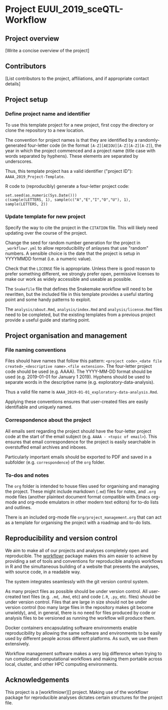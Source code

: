 # Project EUUI_2019_sceQTL-Workflow

## Project overview

[Write a concise overview of the project]

## Contributors

[List contributors to the project, affiliations, and if appropriate contact details]

## Project setup

### Define project name and identifier

To use this template project for a new project, first copy the directory or clone the repository to a new location.

The convention for project names is that they are identified by a randomly-generated four-letter code (in the format `[A-Z][AEIOU][A-Z][A-Z][A-Z]`), the year in which the project commenced and a project name (title case with words separated by hyphens). These elements are separated by underscores.

Thus, this template project has a valid identifier ("project ID"): `AAAA_2019_Project-Template`.

R code to (reproducibly) generate a four-letter project code:
```
set.seed(as.numeric(Sys.Date()))
c(sample(LETTERS, 1), sample(c("A","E","I","O","U"), 1), sample(LETTERS, 2))
```

### Update template for new project



Specify the way to cite the project in the `CITATION` file. This will likely need updating over the course of the project.

Change the seed for random number generation for the project in `_workflowr.yml` to allow reproducibility of anlayses that use "random" numbers. A sensible choice is the date that the project is setup in YYYYMMDD format (i.e. a numeric value).

Check that the `LICENSE` file is appropriate. Unless there is good reason to prefer something different, we strongly prefer open, permissive licenses to make our work as widely accessible and useable as possible.

The `Snakefile` file that defines the Snakemake workflow will need to be rewritten, but the included file in this template provides a useful starting point and some handy patterns to exploit.

The `analysis/about.Rmd`, `analysis/index.Rmd` and `analysis/license.Rmd` files need to be completed, but the existing templates from a previous project provide a useful guide and starting point.

## Project organisation and management

### File naming conventions

Files should have names that follow this pattern: `<project code>_<date file created>_<descriptive name>.<file extension>`. The four-letter project code should be used (e.g. AAAA). The YYYY-MM-DD format should be used (e.g. 2019-01-01 for January 1 2019). Hyphens should be used to separate words in the descriptive name (e.g. exploratory-data-analysis). 

Thus a valid file name is `AAAA_2019-01-01_exploratory-data-analysis.Rmd`.

Applying these conventions ensures that user-created files are easily identifiable and uniquely named.

### Correspondence about the project

All emails sent regarding the project should have the four-letter project code at the start of the email subject (e.g. `AAAA - <topic of email>`). This ensures that email correspondence for the project is easily searchable in overstuffed email archives and inboxes.

Particularly important emails should be exported to PDF and saved in a subfolder (e.g. `correspondence`) of the `org` folder.

### To-dos and notes

The `org` folder is intended to house files used for organising and managing the project. These might include markdown (`.md`) files for notes, and `.org` mode files (another plaintext document format compatible with Emacs org-mode and org-mode emulators in other modern text editors) for to-do lists and outlines.

There is an included org-mode file `org/project_management.org` that can act as a template for organising the project with a roadmap and to-do lists.

## Reproducibility and version control

We aim to make all of our projects and analyses completely open and reproducible. The [workflowr][] package makes this aim easier to achieve by providing a set of tools and conventions for reproducible analysis workflows in R and the simultaneous building of a website that presents the analyses, with source code, in a readable way. 

The system integrates seamlessly with the git version control system.

As many project files as possible should be under version control. All user-created text files (e.g. `.md`, `.Rmd`, etc) and code (`.R`, `.py`, etc. files) should be under version control. Files that are large in size should not be under version control (too many large files in the repository makes git become unwieldy), and, in general, there is no need for files produced by code or analysis files to be versioned as running the workflow will produce them.

Docker containers encapsulating software environments enable reproducibility by allowing the same software and environments to be easily used by different people across different platforms. As such, we use them extensively.

Workflow management software makes a very big difference when trying to run complicated computational workflows and making them portable across local, cluster, and other HPC computing environments.

## Acknowledgements

This project is a [workflmiowr][] project. Making use of the workflowr package for reproducible analyses dictates certain structures for the project file.

[workflowr]: https://github.com/jdblischak/workflowr
